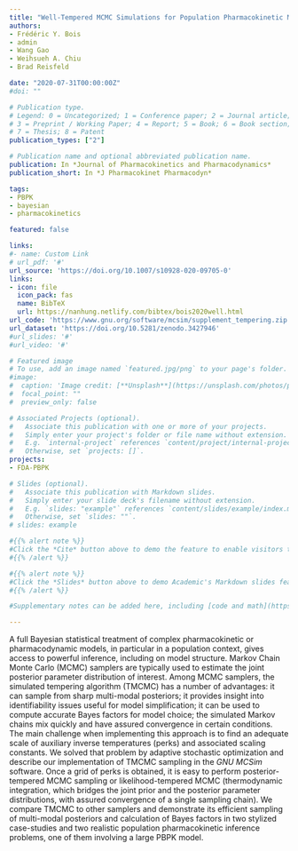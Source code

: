 ```yaml
---
title: "Well-Tempered MCMC Simulations for Population Pharmacokinetic Models"
authors:
- Frédéric Y. Bois
- admin
- Wang Gao
- Weihsueh A. Chiu
- Brad Reisfeld

date: "2020-07-31T00:00:00Z"
#doi: ""

# Publication type.
# Legend: 0 = Uncategorized; 1 = Conference paper; 2 = Journal article;
# 3 = Preprint / Working Paper; 4 = Report; 5 = Book; 6 = Book section;
# 7 = Thesis; 8 = Patent
publication_types: ["2"]

# Publication name and optional abbreviated publication name.
publication: In *Journal of Pharmacokinetics and Pharmacodynamics*
publication_short: In *J Pharmacokinet Pharmacodyn*

tags:
- PBPK
- bayesian
- pharmacokinetics

featured: false

links:
#- name: Custom Link
# url_pdf: '#'
url_source: 'https://doi.org/10.1007/s10928-020-09705-0'
links:
- icon: file
  icon_pack: fas
  name: BibTeX
  url: https://nanhung.netlify.com/bibtex/bois2020well.html
url_code: 'https://www.gnu.org/software/mcsim/supplement_tempering.zip'
url_dataset: 'https://doi.org/10.5281/zenodo.3427946'
#url_slides: '#'
#url_video: '#'

# Featured image
# To use, add an image named `featured.jpg/png` to your page's folder. 
#image:
#  caption: 'Image credit: [**Unsplash**](https://unsplash.com/photos/pLCdAaMFLTE)'
#  focal_point: ""
#  preview_only: false

# Associated Projects (optional).
#   Associate this publication with one or more of your projects.
#   Simply enter your project's folder or file name without extension.
#   E.g. `internal-project` references `content/project/internal-project/index.md`.
#   Otherwise, set `projects: []`.
projects:
- FDA-PBPK

# Slides (optional).
#   Associate this publication with Markdown slides.
#   Simply enter your slide deck's filename without extension.
#   E.g. `slides: "example"` references `content/slides/example/index.md`.
#   Otherwise, set `slides: ""`.
# slides: example

#{{% alert note %}}
#Click the *Cite* button above to demo the feature to enable visitors to import publication metadata into their reference management software.
#{{% /alert %}}

#{{% alert note %}}
#Click the *Slides* button above to demo Academic's Markdown slides feature.
#{{% /alert %}}

#Supplementary notes can be added here, including [code and math](https://sourcethemes.com/academic/docs/writing-markdown-latex/).

---
```


A full Bayesian statistical treatment of complex pharmacokinetic or pharmacodynamic models, in particular in a population context, gives access to powerful inference, including on model structure. Markov Chain Monte Carlo (MCMC) samplers are typically used to estimate the joint posterior parameter distribution of interest. Among MCMC samplers, the simulated tempering algorithm (TMCMC) has a number of advantages: it can sample from sharp multi-modal posteriors; it provides insight into identifiability issues useful for model simplification; it can be used to compute accurate Bayes factors for model choice; the simulated Markov chains mix quickly and have assured convergence in certain conditions. The main challenge when implementing this approach is to find an adequate scale of auxiliary inverse temperatures (perks) and associated scaling constants. We solved that problem by adaptive stochastic optimization and describe our implementation of TMCMC sampling in the *GNU MCSim* software. Once a grid of perks is obtained, it is easy to perform posterior-tempered MCMC sampling or likelihood-tempered MCMC (thermodynamic integration, which bridges the joint prior and the posterior parameter distributions, with assured convergence of a single sampling chain). We compare TMCMC to other samplers and demonstrate its efficient sampling of multi-modal posteriors and calculation of Bayes factors in two stylized case-studies and two realistic population pharmacokinetic inference problems, one of them involving a large PBPK model.
